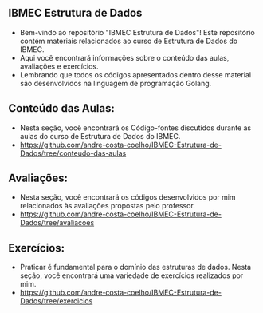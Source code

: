 ## IBMEC Estrutura de Dados
- Bem-vindo ao repositório "IBMEC Estrutura de Dados"! Este repositório contém materiais relacionados ao curso de Estrutura de Dados do IBMEC.
- Aqui você encontrará informações sobre o conteúdo das aulas, avaliações e exercícios.
- Lembrando que todos os códigos apresentados dentro desse material são desenvolvidos na linguagem de programação Golang.


## Conteúdo das Aulas:
- Nesta seção, você encontrará os Código-fontes discutidos durante as aulas do curso de Estrutura de Dados do IBMEC.
- https://github.com/andre-costa-coelho/IBMEC-Estrutura-de-Dados/tree/conteudo-das-aulas

## Avaliações:
- Nesta seção, você encontrará os códigos desenvolvidos por mim relacionados às avaliações propostas pelo professor.
- https://github.com/andre-costa-coelho/IBMEC-Estrutura-de-Dados/tree/avaliacoes

## Exercícios:
- Praticar é fundamental para o domínio das estruturas de dados. Nesta seção, você encontrará uma variedade de exercícios realizados por mim. 
- https://github.com/andre-costa-coelho/IBMEC-Estrutura-de-Dados/tree/exercicios
